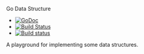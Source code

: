 Go Data Structure

* [![GoDoc](https://godoc.org/github.com/archfiery/literate-disco?status.svg)](https://godoc.org/github.com/archfiery/literate-disco)
* [![Build Status](https://travis-ci.org/archfiery/literate-disco.svg?branch=master)](https://travis-ci.org/archfiery/literate-disco) 
* [![Build status](https://ci.appveyor.com/api/projects/status/d3uwt30blphrof30/branch/master?svg=true)](https://ci.appveyor.com/project/archfiery/literate-disco/branch/master)

A playground for implementing some data structures.
